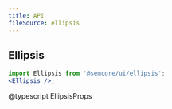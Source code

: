 ```yaml
---
title: API
fileSource: ellipsis
---
```


## Ellipsis

```jsx
import Ellipsis from '@semcore/ui/ellipsis';
<Ellipsis />;
```

@typescript EllipsisProps
